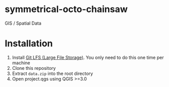 # symmetrical-octo-chainsaw
GIS / Spatial Data

# Installation
1. Install [Git LFS (Large File Storage)](https://git-lfs.github.com/). You only need to do this one time per machine
2. Clone this repository
3. Extract `data.zip` into the root directory
4. Open project.qgs using QGIS >=3.0
